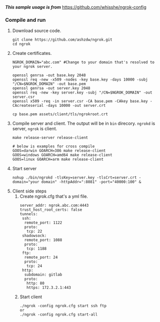 **_This sample usage is from_** https://github.com/whisshe/ngrok-config

### Compile and run
1. Download source code.
   ```linux
   git clone https://github.com/ashzdw/ngrok.git
   cd ngrok
   ```
2. Create certificates.
   ```linux
   NGROK_DOMAIN="abc.com" #Change to your domain that's resolved to your ngrok server.

   openssl genrsa -out base.key 2048
   openssl req -new -x509 -nodes -key base.key -days 10000 -subj "/CN=$NGROK_DOMAIN" -out base.pem
   openssl genrsa -out server.key 2048
   openssl req -new -key server.key -subj "/CN=$NGROK_DOMAIN" -out server.csr
   openssl x509 -req -in server.csr -CA base.pem -CAkey base.key -CAcreateserial -days 10000 -out server.crt

   cp base.pem assets/client/tls/ngrokroot.crt
   ```
3. Compile server and client. The output will be in `bin` direcory. `ngrokd` is server, `ngrok` is client.
   ```linux
   make release-server release-client

   # below is examples for cross compile
   GOOS=darwin GOARCH=386 make release-client
   GOOS=windows GOARCH=amd64 make release-client
   GOOS=linux GOARCH=arm make release-client
   ```
4. Start server
   ```linux
   nohup ./bin/ngrokd -tlsKey=server.key -tlsCrt=server.crt -domain="your domain" -httpAddr=":8081" -port="40000:100" &
   ```
5. Client side steps
   1. Create ngrok.cfg that's a yml file.
      ```
      server_addr: ngrok.abc.com:4443
      trust_host_root_certs: false
      tunnels:
       ssh:
        remote_port: 1122
        proto:
         tcp: 22
       shadowsock:
        remote_port: 1088
        proto:
         tcp: 1188
       ftp:
        remote_port: 24
        proto:
         tcp: 24
       http:
        subdomain: gitlab
        proto:
         http: 80
         https: 172.3.2.1:443
      ```
   2. Start client
      ```linux
      ./ngrok -config ngrok.cfg start ssh ftp
      or
      ./ngrok -config ngrok.cfg start-all
      ```
